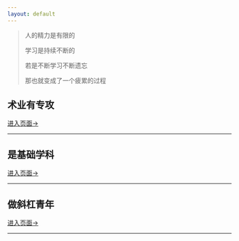 ```yaml
---
layout: default
---
```


> 人的精力是有限的
>
> 学习是持续不断的
>
> 若是不断学习不断遗忘
>
> 那也就变成了一个疲累的过程



## 术业有专攻



[进入页面→](./pages/biji/zhuanye/zhuanye.html)

---



## 是基础学科



[进入页面→](./pages/biji/jichu/jichu.html)

---



## 做斜杠青年



[进入页面→](./pages/biji/aihao/aihao.html)

---